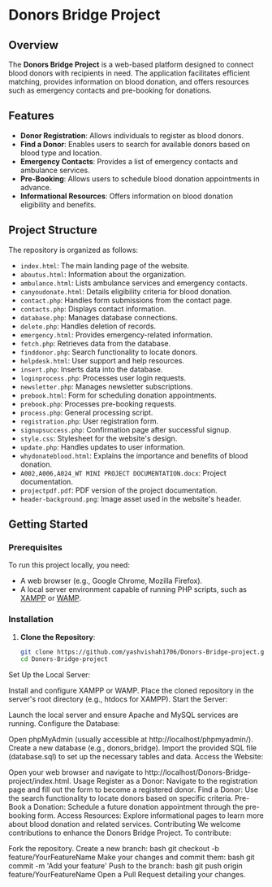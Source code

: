 # Donors Bridge Project

## Overview

The **Donors Bridge Project** is a web-based platform designed to connect blood donors with recipients in need. The application facilitates efficient matching, provides information on blood donation, and offers resources such as emergency contacts and pre-booking for donations.

## Features

- **Donor Registration**: Allows individuals to register as blood donors.
- **Find a Donor**: Enables users to search for available donors based on blood type and location.
- **Emergency Contacts**: Provides a list of emergency contacts and ambulance services.
- **Pre-Booking**: Allows users to schedule blood donation appointments in advance.
- **Informational Resources**: Offers information on blood donation eligibility and benefits.

## Project Structure

The repository is organized as follows:

- `index.html`: The main landing page of the website.
- `aboutus.html`: Information about the organization.
- `ambulance.html`: Lists ambulance services and emergency contacts.
- `canyoudonate.html`: Details eligibility criteria for blood donation.
- `contact.php`: Handles form submissions from the contact page.
- `contacts.php`: Displays contact information.
- `database.php`: Manages database connections.
- `delete.php`: Handles deletion of records.
- `emergency.html`: Provides emergency-related information.
- `fetch.php`: Retrieves data from the database.
- `finddonor.php`: Search functionality to locate donors.
- `helpdesk.html`: User support and help resources.
- `insert.php`: Inserts data into the database.
- `loginprocess.php`: Processes user login requests.
- `newsletter.php`: Manages newsletter subscriptions.
- `prebook.html`: Form for scheduling donation appointments.
- `prebook.php`: Processes pre-booking requests.
- `process.php`: General processing script.
- `registration.php`: User registration form.
- `signupsuccess.php`: Confirmation page after successful signup.
- `style.css`: Stylesheet for the website's design.
- `update.php`: Handles updates to user information.
- `whydonateblood.html`: Explains the importance and benefits of blood donation.
- `A002,A006,A024_WT MINI PROJECT DOCUMENTATION.docx`: Project documentation.
- `projectpdf.pdf`: PDF version of the project documentation.
- `header-background.png`: Image asset used in the website's header.

## Getting Started

### Prerequisites

To run this project locally, you need:

- A web browser (e.g., Google Chrome, Mozilla Firefox).
- A local server environment capable of running PHP scripts, such as [XAMPP](https://www.apachefriends.org/index.html) or [WAMP](http://www.wampserver.com/en/).

### Installation

1. **Clone the Repository**:
   ```bash
   git clone https://github.com/yashvishah1706/Donors-Bridge-project.git
   cd Donors-Bridge-project
Set Up the Local Server:

Install and configure XAMPP or WAMP.
Place the cloned repository in the server's root directory (e.g., htdocs for XAMPP).
Start the Server:

Launch the local server and ensure Apache and MySQL services are running.
Configure the Database:

Open phpMyAdmin (usually accessible at http://localhost/phpmyadmin/).
Create a new database (e.g., donors_bridge).
Import the provided SQL file (database.sql) to set up the necessary tables and data.
Access the Website:

Open your web browser and navigate to http://localhost/Donors-Bridge-project/index.html.
Usage
Register as a Donor: Navigate to the registration page and fill out the form to become a registered donor.
Find a Donor: Use the search functionality to locate donors based on specific criteria.
Pre-Book a Donation: Schedule a future donation appointment through the pre-booking form.
Access Resources: Explore informational pages to learn more about blood donation and related services.
Contributing
We welcome contributions to enhance the Donors Bridge Project. To contribute:

Fork the repository.
Create a new branch:
bash
git checkout -b feature/YourFeatureName
Make your changes and commit them:
bash
git commit -m 'Add your feature'
Push to the branch:
bash
git push origin feature/YourFeatureName
Open a Pull Request detailing your changes.

